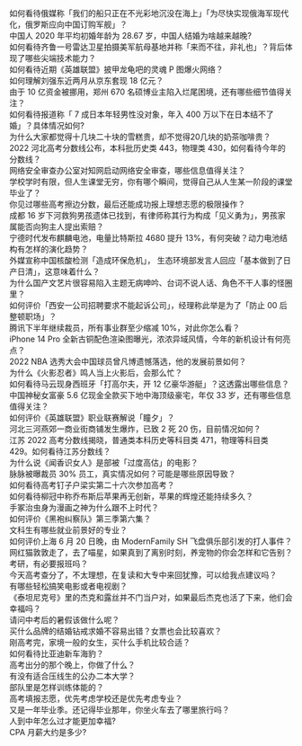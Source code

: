 如何看待俄媒称「我们的船只正在不光彩地沉没在海上」「为尽快实现俄海军现代化，俄罗斯应向中国订购军舰」？  
中国人 2020 年平均初婚年龄为 28.67 岁，中国人结婚为啥越来越晚?  
如何看待齐鲁一号雷达卫星拍摄美军航母基地并称「来而不往，非礼也」？背后体现了哪些尖端技术能力？  
如何看待近期《英雄联盟》披甲龙龟吧的灵魂 P 图爆火网络？  
如何理解刘强东近两月从京东套现 18 亿元？  
由于 10 亿资金被挪用，郑州 670 名硕博业主陷入烂尾困境，还有哪些细节值得关注？  
如何看待报道称「 7 成日本年轻男性没对象，年入 400 万以下在日本结不了婚」？具体情况如何?  
为什么大家都觉得十几块二十块的雪糕贵，却不觉得20几块的奶茶咖啡贵？  
2022 河北高考分数线公布，本科批历史类 443，物理类 430，如何看待今年的分数线？  
网络安全审查办公室对知网启动网络安全审查，哪些信息值得关注？  
学校学时有限，但人生课堂无穷，你有哪个瞬间，觉得自己从人生某一阶段的课堂毕业了？  
你见过哪些高考擦边分数，最后还能成功报上理想志愿的极限操作？  
成都  16 岁下河救狗男孩遗体已找到，有律师称其行为构成「见义勇为」，男孩家属能否向狗主人提出索赔？  
宁德时代发布麒麟电池，电量比特斯拉 4680 提升 13%，有何突破？动力电池结构有怎样的演化趋势？  
外媒宣称中国核酸检测「造成环保危机」， 生态环境部发言人回应「基本做到了日产日清」，这意味着什么？  
为什么国产文艺片很容易陷入主题无病呻吟、台词不说人话、角色不干人事的怪圈里？  
如何评价「西安一公司招聘要求不能起诉公司」，经理称此举是为了「防止 00 后整顿职场」？  
腾讯下半年继续裁员，所有事业群至少缩减 10%，对此你怎么看？  
iPhone 14 Pro 全新古铜配色渲染图曝光，浓浓异域风情，今年的新机设计有何亮点？  
2022 NBA 选秀大会中国球员曾凡博遗憾落选，他的发展前景如何？  
为什么《火影忍者》鸣人当上火影后，会那么忙？  
如何看待马云现身西班牙「打高尔夫，开 12 亿豪华游艇」？这透露出哪些信息？  
中国神秘女富豪 5.6 亿现金全款买下地中海顶级豪宅，年仅 33 岁，还有哪些信息值得关注？  
如何评价《英雄联盟》职业联赛解说「瞳夕」？  
河北三河燕郊一商业街商铺发生爆炸，已致 2 死 20 伤，目前情况如何？  
江苏 2022 高考分数线揭晓，普通类本科历史等科目类 471，物理等科目类 429。如何看待江苏分数线？  
为什么说《闻香识女人》是部被「过度高估」的电影？  
脉脉被曝裁员 30% 员工，真实情况如何？可能是哪些原因导致？  
如何看待高考钉子户梁实第二十六次参加高考？  
如何看待柳冠中称乔布斯后苹果再无创新，苹果的辉煌还能持续多久？  
手冢治虫身为漫画之神为什么跟不上时代？  
如何评价《黑袍纠察队》第三季第六集？  
文科生有哪些就业前景好的专业？  
如何评价上海 6 月 20 日晚，由 ModernFamily SH 飞盘俱乐部引发的打人事件？  
网红猫敦敦走了，去了喵星，如果真到了离别时刻，养宠物的你会怎样和它告别？  
考研，有必要报班吗？  
今天高考查分了，不太理想，在复读和大专中来回犹豫，可以给我点建议吗？  
有哪些轻松搞笑电影或者电视剧？  
《泰坦尼克号》里的杰克和露丝并不门当户对，如果最后杰克也活了下来，他们会幸福吗？  
请问中考后的暑假该做什么呢？  
买什么品牌的结婚钻戒求婚不容易出错？女票也会比较喜欢？  
刚高考完，家境一般的女生，买什么手机比较合适？  
如何看待比亚迪新车海豹？  
高考出分的那个晚上，你做了什么？  
有没有适合压线生的公办二本大学？  
部队里是怎样训练体能的？  
高考填报志愿，优先考虑学校还是优先考虑专业？  
又是一年毕业季。还记得毕业那年，你坐火车去了哪里旅行吗？  
人到中年怎么过才能更加幸福?  
CPA 月薪大约是多少?  
